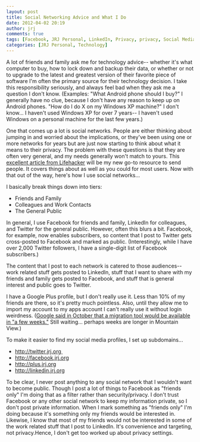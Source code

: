 ```yaml
---
layout: post
title: Social Networking Advice and What I Do
date: 2012-04-02 20:19
author: jrj
comments: true
tags: [Facebook, JRJ Personal, LinkedIn, Privacy, privacy, Social Media, Technology, Twitter]
categories: [JRJ Personal, Technology]
---
```

A lot of friends and family ask me for technology advice-- whether it's what computer to buy, how to lock down and backup their data, or whether or not to upgrade to the latest and greatest version of their favorite piece of software I'm often the primary source for their technology decision. I take this responsibility seriously, and always feel bad when they ask me a question I don't know. (Examples: "What Android phone should I buy?" I generally have no clue, because I don't have any reason to keep up on Android phones. "How do I do X on my Windows XP machine?" I don't know... I haven't used Windows XP for over 7 years-- I haven't used Windows on a personal machine for the last few years.)

One that comes up a lot is social networks. People are either thinking about jumping in and worried about the implications, or they've been using one or more networks for years but are just now starting to think about what it means to their privacy. The problem with these questions is that they are often very general, and my needs generally won't match to yours. This <a href="http://lifehacker.com/5898370/should-i-keep-my-personal-and-professional-identities-completely-separate-online">excellent article from Lifehacker</a> will be my new go-to resource to send people. It covers things about as well as you could for most users. Now with that out of the way, here's how I use social networks...

I basically break things down into tiers:
<ul>
	<li>Friends and Family</li>
	<li>Colleagues and Work Contacts</li>
	<li>The General Public</li>
</ul>
In general, I use Facebook for friends and family, LinkedIn for colleagues, and Twitter for the general public. However, often this blurs a bit. Facebook, for example, now enables subscribers, so content that I post to Twitter gets cross-posted to Facebook and marked as public. (Interestingly, while I have over 2,000 Twitter followers, I have a single-digit list of Facebook subscribers.)

The content that I post to each network is catered to those audiences-- work related stuff gets posted to LinkedIn, stuff that I want to share with my friends and family gets posted to Facebook, and stuff that is general interest and public goes to Twitter.

I have a Google Plus profile, but I don't really use it. Less than 10% of my friends are there, so it's pretty much pointless. Also, until they allow me to import my account to my apps account I can't really use it without login weirdness. (<a href="http://googleenterprise.blogspot.com/2011/10/google-is-now-available-with-google.html">Google said in October that a migration tool would be available in "a few weeks."</a> Still waiting... perhaps weeks are longer in Mountain View.)

To make it easier to find my social media profiles, I set up subdomains...
<ul>
	<li><a href="http://twitter.jrj.org">http://twitter.jrj.org </a></li>
	<li><a href="http://facebook.jrj.org">http://facebook.jrj.org</a></li>
	<li><a href="http://plus.jrj.org">http://plus.jrj.org</a></li>
	<li><a href="http://linkedin.jrj.org">http://linkedin.jrj.org</a></li>
</ul>
To be clear, I never post anything to any social network that I wouldn't want to become public. Though I post a lot of things to Facebook as "friends only" I'm doing that as a filter rather than security/privacy. I don't trust Facebook or any other social network to keep my information private, so I don't post private information. When I mark something as "friends only" I'm doing because it's something only my friends would be interested in. Likewise, I know that most of my friends would not be interested in some of the work related stuff that I post to LinkedIn. It's convenience and targeting, not privacy.Hence, I don't get too worked up about privacy settings.
